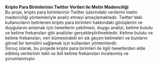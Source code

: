 <b>Kripto Para Birimlerinin Twitter Verileri ile Metin Madenciliği</b><br>
Bu proje, kripto para birimlerinin Twitter üzerindeki verilerini metin madenciliği yöntemleriyle analiz etmeyi amaçlamaktadır. Twitter'daki kullanıcıların belirlenen kripto para birimleri hakkındaki görüşlerini ve duygularını anlamak için tweetlerin çekilmesi, duygu analizi, kelime bulutu ve kelime frekansları gibi analizler gerçekleştirilmektedir.
Kelime bulutu ve kelime frekansları, veri kümesindeki en sık geçen kelimeleri ve bunların görsel bir temsilini sağlamak için kullanılan yöntemlerdir. <br>
Sonuç olarak, bu projede kripto para birimleri ile ilgili tweetlerden elde edilmiş verilerinin tekli ve ikili kelime frekansları incelenmiş ve yorumlanmıştır.
